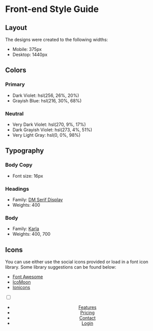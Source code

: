 # Front-end Style Guide

## Layout

The designs were created to the following widths:

- Mobile: 375px
- Desktop: 1440px

## Colors

### Primary

- Dark Violet: hsl(256, 26%, 20%)
- Grayish Blue: hsl(216, 30%, 68%)

### Neutral

- Very Dark Violet: hsl(270, 9%, 17%)
- Dark Grayish Violet: hsl(273, 4%, 51%)
- Very Light Gray: hsl(0, 0%, 98%)

## Typography

### Body Copy

- Font size: 16px

### Headings

- Family: [DM Serif Display](https://fonts.google.com/specimen/DM+Serif+Display)
- Weights: 400

### Body

- Family: [Karla](https://fonts.google.com/specimen/Karla)
- Weights: 400, 700

## Icons

You can use either use the social icons provided or load in a font icon library. Some library suggestions can be found below:

- [Font Awesome](https://fontawesome.com)
- [IcoMoon](https://icomoon.io)
- [Ionicons](https://ionicons.com)


<input type="checkbox" id="open" class="menu-checkbox">
  <header class="header">
    <div class="u-wrapper">
      <div class="header-content">
        <!-- <img src="./static/images/logo-bookmark-white.svg" alt=""> -->
        <a href="#" class="header-logo"></a>
        <label for="open" class="menu-open"></label>
        <nav class="menu">
          <div class="u-wrapper">
            <ul>
              <li>
                <a href="#">
                  Features
                </a>
              </li>
              <li>
                <a href="#">
                  Pricing
                </a>
              </li>
              <li>
                <a href="#">
                  Contact
                </a>
              </li>
              <li>
                <a href="#">
                  Login
                </a>
              </li>
            </ul>
          </div>
        </nav>
      </div>
    </div>
  </header>